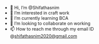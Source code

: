 - 👋 Hi, I’m @Shifathasnim
- 👀 I’m interested in craft work 
- 🌱 I’m currently learning BCA
- 💞️ I’m looking to collaborate on working 
- 📫 How to reach me through my email ID @shifathasnim2020@gmail.com 

<!---
Shifathasnim/Shifathasnim is a ✨ special ✨ repository because its `README.md` (this file) appears on your GitHub profile.
You can click the Preview link to take a look at your changes.
--->
